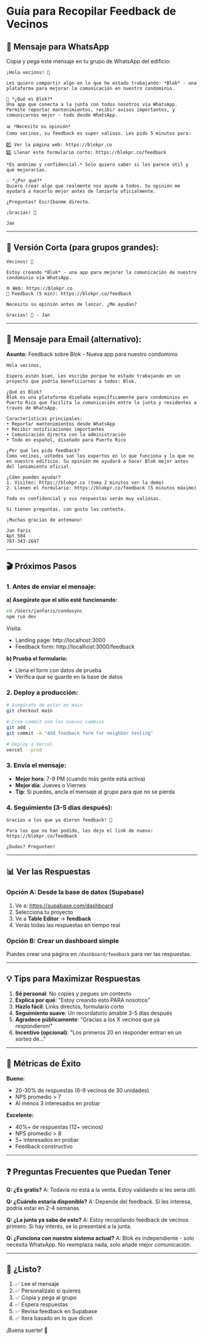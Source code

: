 # Guía para Recopilar Feedback de Vecinos

## 📱 Mensaje para WhatsApp

Copia y pega este mensaje en tu grupo de WhatsApp del edificio:

```
¡Hola vecinos! 👋

Les quiero compartir algo en lo que he estado trabajando: *Blok* - una plataforma para mejorar la comunicación en nuestro condominio.

🏢 *¿Qué es Blok?*
Una app que conecta a la junta con todos nosotros vía WhatsApp. Permite reportar mantenimientos, recibir avisos importantes, y comunicarnos mejor - todo desde WhatsApp.

📊 *Necesito su opinión*
Como vecinos, su feedback es super valioso. Les pido 5 minutos para:

1️⃣ Ver la página web: https://blokpr.co
2️⃣ Llenar este formulario corto: https://blokpr.co/feedback

*Es anónimo y confidencial.* Solo quiero saber si les parece útil y qué mejorarías.

💡 *¿Por qué?*
Quiero crear algo que realmente nos ayude a todos. Su opinión me ayudará a hacerlo mejor antes de lanzarlo oficialmente.

¿Preguntas? Escríbanme directo.

¡Gracias! 🙏

Jan
```

---

## 🎯 Versión Corta (para grupos grandes):

```
Vecinos! 👋

Estoy creando *Blok* - una app para mejorar la comunicación de nuestro condominio vía WhatsApp.

🌐 Web: https://blokpr.co
📝 Feedback (5 min): https://blokpr.co/feedback

Necesito su opinión antes de lanzar. ¿Me ayudan?

Gracias! 🙏 - Jan
```

---

## 📧 Mensaje para Email (alternativo):

**Asunto:** Feedback sobre Blok - Nueva app para nuestro condominio

```
Hola vecinos,

Espero estén bien. Les escribo porque he estado trabajando en un proyecto que podría beneficiarnos a todos: Blok.

¿Qué es Blok?
Blok es una plataforma diseñada específicamente para condominios en Puerto Rico que facilita la comunicación entre la junta y residentes a través de WhatsApp.

Características principales:
• Reportar mantenimientos desde WhatsApp
• Recibir notificaciones importantes
• Comunicación directa con la administración
• Todo en español, diseñado para Puerto Rico

¿Por qué les pido feedback?
Como vecinos, ustedes son los expertos en lo que funciona y lo que no en nuestro edificio. Su opinión me ayudará a hacer Blok mejor antes del lanzamiento oficial.

¿Cómo pueden ayudar?
1. Visiten: https://blokpr.co (toma 2 minutos ver la demo)
2. Llenen el formulario: https://blokpr.co/feedback (5 minutos máximo)

Todo es confidencial y sus respuestas serán muy valiosas.

Si tienen preguntas, con gusto las contesto.

¡Muchas gracias de antemano!

Jan Faris
Apt 504
787-343-2647
```

---

## 🎬 Próximos Pasos

### 1. Antes de enviar el mensaje:

**a) Asegúrate que el sitio esté funcionando:**
```bash
cd /Users/janfaris/condosync
npm run dev
```

Visita:
- Landing page: http://localhost:3000
- Feedback form: http://localhost:3000/feedback

**b) Prueba el formulario:**
- Llena el form con datos de prueba
- Verifica que se guarde en la base de datos

### 2. Deploy a producción:

```bash
# Asegúrate de estar en main
git checkout main

# Crea commit con los nuevos cambios
git add .
git commit -m "Add feedback form for neighbor testing"

# Deploy a Vercel
vercel --prod
```

### 3. Envía el mensaje:

- **Mejor hora**: 7-9 PM (cuando más gente está activa)
- **Mejor día**: Jueves o Viernes
- **Tip**: Si puedes, ancla el mensaje al grupo para que no se pierda

### 4. Seguimiento (3-5 días después):

```
Gracias a los que ya dieron feedback! 🙏

Para los que no han podido, les dejo el link de nuevo:
https://blokpr.co/feedback

¿Dudas? Pregunten!
```

---

## 📊 Ver las Respuestas

### Opción A: Desde la base de datos (Supabase)

1. Ve a: https://supabase.com/dashboard
2. Selecciona tu proyecto
3. Ve a **Table Editor** → **feedback**
4. Verás todas las respuestas en tiempo real

### Opción B: Crear un dashboard simple

Puedes crear una página en `/dashboard/feedback` para ver las respuestas.

---

## 💡 Tips para Maximizar Respuestas

1. **Sé personal**: No copies y pegues sin contexto
2. **Explica por qué**: "Estoy creando esto PARA nosotros"
3. **Hazlo fácil**: Links directos, formulario corto
4. **Seguimiento suave**: Un recordatorio amable 3-5 días después
5. **Agradece públicamente**: "Gracias a los X vecinos que ya respondieron!"
6. **Incentivo (opcional)**: "Los primeros 20 en responder entran en un sorteo de..."

---

## 🎯 Métricas de Éxito

**Bueno:**
- 20-30% de respuestas (6-9 vecinos de 30 unidades)
- NPS promedio > 7
- Al menos 3 interesados en probar

**Excelente:**
- 40%+ de respuestas (12+ vecinos)
- NPS promedio > 8
- 5+ interesados en probar
- Feedback constructivo

---

## ❓ Preguntas Frecuentes que Puedan Tener

**Q: ¿Es gratis?**
A: Todavía no está a la venta. Estoy validando si les sería útil.

**Q: ¿Cuándo estaría disponible?**
A: Depende del feedback. Si les interesa, podría estar en 2-4 semanas.

**Q: ¿La junta ya sabe de esto?**
A: Estoy recopilando feedback de vecinos primero. Si hay interés, se lo presentaré a la junta.

**Q: ¿Funciona con nuestro sistema actual?**
A: Blok es independiente - solo necesita WhatsApp. No reemplaza nada, solo añade mejor comunicación.

---

## 🚀 ¿Listo?

1. ✅ Lee el mensaje
2. ✅ Personalízalo si quieres
3. ✅ Copia y pega al grupo
4. ✅ Espera respuestas
5. ✅ Revisa feedback en Supabase
6. ✅ Itera basado en lo que dicen

¡Buena suerte! 🎉
